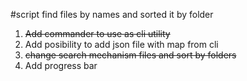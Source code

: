 #script find files by names and sorted it by folder
1. ~~Add commander to use as cli utility~~
2. Add posibility to add json file with map from cli
3. ~~change search mechanism files and sort by folders~~
4. Add progress bar
